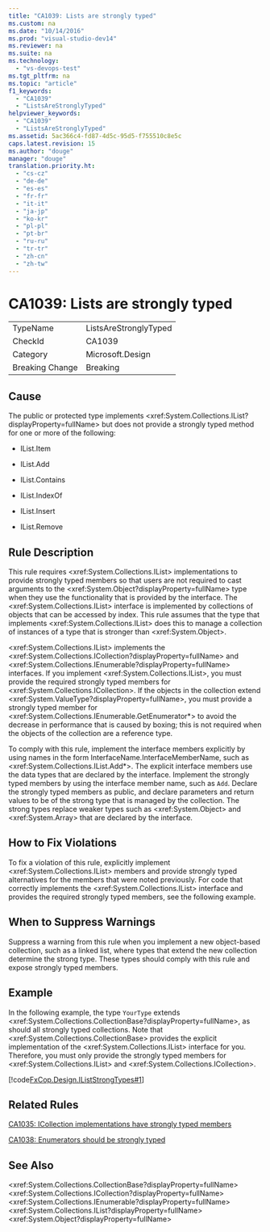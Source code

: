 ```yaml
---
title: "CA1039: Lists are strongly typed"
ms.custom: na
ms.date: "10/14/2016"
ms.prod: "visual-studio-dev14"
ms.reviewer: na
ms.suite: na
ms.technology: 
  - "vs-devops-test"
ms.tgt_pltfrm: na
ms.topic: "article"
f1_keywords: 
  - "CA1039"
  - "ListsAreStronglyTyped"
helpviewer_keywords: 
  - "CA1039"
  - "ListsAreStronglyTyped"
ms.assetid: 5ac366c4-fd87-4d5c-95d5-f755510c8e5c
caps.latest.revision: 15
ms.author: "douge"
manager: "douge"
translation.priority.ht: 
  - "cs-cz"
  - "de-de"
  - "es-es"
  - "fr-fr"
  - "it-it"
  - "ja-jp"
  - "ko-kr"
  - "pl-pl"
  - "pt-br"
  - "ru-ru"
  - "tr-tr"
  - "zh-cn"
  - "zh-tw"
---
```

# CA1039: Lists are strongly typed
|||  
|-|-|  
|TypeName|ListsAreStronglyTyped|  
|CheckId|CA1039|  
|Category|Microsoft.Design|  
|Breaking Change|Breaking|  
  
## Cause  
 The public or protected type implements \<xref:System.Collections.IList?displayProperty=fullName> but does not provide a strongly typed method for one or more of the following:  
  
-   IList.Item  
  
-   IList.Add  
  
-   IList.Contains  
  
-   IList.IndexOf  
  
-   IList.Insert  
  
-   IList.Remove  
  
## Rule Description  
 This rule requires \<xref:System.Collections.IList> implementations to provide strongly typed members so that users are not required to cast arguments to the \<xref:System.Object?displayProperty=fullName> type when they use the functionality that is provided by the interface. The \<xref:System.Collections.IList> interface is implemented by collections of objects that can be accessed by index. This rule assumes that the type that implements \<xref:System.Collections.IList> does this to manage a collection of instances of a type that is stronger than \<xref:System.Object>.  
  
 \<xref:System.Collections.IList> implements the \<xref:System.Collections.ICollection?displayProperty=fullName> and \<xref:System.Collections.IEnumerable?displayProperty=fullName> interfaces. If you implement \<xref:System.Collections.IList>, you must provide the required strongly typed members for \<xref:System.Collections.ICollection>. If the objects in the collection extend \<xref:System.ValueType?displayProperty=fullName>, you must provide a strongly typed member for \<xref:System.Collections.IEnumerable.GetEnumerator*> to avoid the decrease in performance that is caused by boxing; this is not required when the objects of the collection are a reference type.  
  
 To comply with this rule, implement the interface members explicitly by using names in the form InterfaceName.InterfaceMemberName, such as \<xref:System.Collections.IList.Add*>. The explicit interface members use the data types that are declared by the interface. Implement the strongly typed members by using the interface member name, such as `Add`. Declare the strongly typed members as public, and declare parameters and return values to be of the strong type that is managed by the collection. The strong types replace weaker types such as \<xref:System.Object> and \<xref:System.Array> that are declared by the interface.  
  
## How to Fix Violations  
 To fix a violation of this rule, explicitly implement \<xref:System.Collections.IList> members and provide strongly typed alternatives for the members that were noted previously. For code that correctly implements the \<xref:System.Collections.IList> interface and provides the required strongly typed members, see the following example.  
  
## When to Suppress Warnings  
 Suppress a warning from this rule when you implement a new object-based collection, such as a linked list, where types that extend the new collection determine the strong type. These types should comply with this rule and expose strongly typed members.  
  
## Example  
 In the following example, the type `YourType` extends \<xref:System.Collections.CollectionBase?displayProperty=fullName>, as should all strongly typed collections. Note that \<xref:System.Collections.CollectionBase> provides the explicit implementation of the \<xref:System.Collections.IList> interface for you. Therefore, you must only provide the strongly typed members for \<xref:System.Collections.IList> and \<xref:System.Collections.ICollection>.  
  
 [!code[FxCop.Design.IListStrongTypes#1](../codequality/codesnippet/CSharp/ca1039--lists-are-strongly-typed_1.cs)]  
  
## Related Rules  
 [CA1035: ICollection implementations have strongly typed members](../codequality/ca1035--icollection-implementations-have-strongly-typed-members.md)  
  
 [CA1038: Enumerators should be strongly typed](../codequality/ca1038--enumerators-should-be-strongly-typed.md)  
  
## See Also  
 \<xref:System.Collections.CollectionBase?displayProperty=fullName>   
 \<xref:System.Collections.ICollection?displayProperty=fullName>   
 \<xref:System.Collections.IEnumerable?displayProperty=fullName>   
 \<xref:System.Collections.IList?displayProperty=fullName>   
 \<xref:System.Object?displayProperty=fullName>